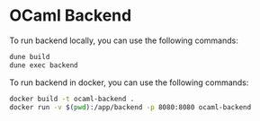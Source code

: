 # OCaml Backend
To run backend locally, you can use the following commands:
```bash
dune build
dune exec backend
```

To run backend in docker, you can use the following commands:
```bash 
docker build -t ocaml-backend .
docker run -v $(pwd):/app/backend -p 8080:8080 ocaml-backend
```


